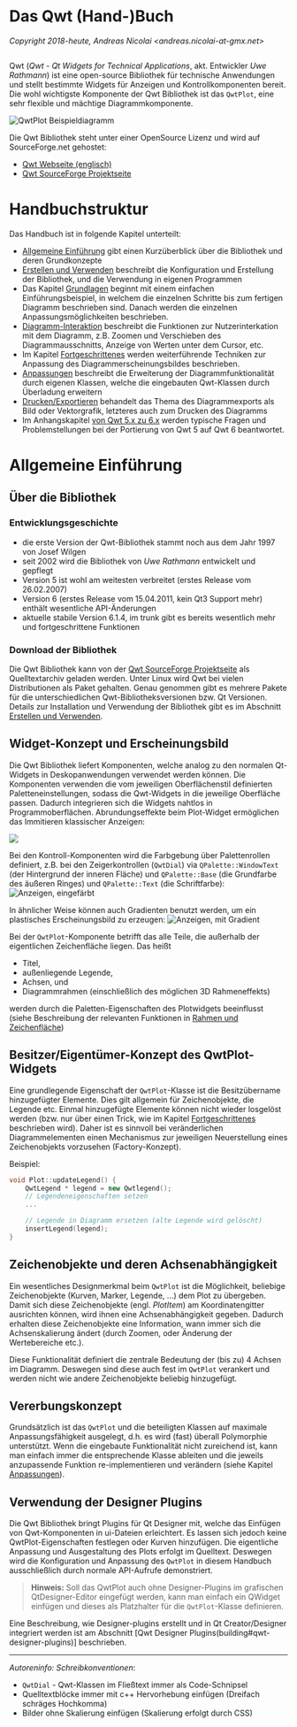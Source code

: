 # Das Qwt (Hand-)Buch

_Copyright 2018-heute, Andreas Nicolai <andreas.nicolai-at-gmx.net>_

```
```

Qwt (_Qwt - Qt Widgets for Technical Applications_, akt. Entwickler _Uwe Rathmann_) ist eine open-source Bibliothek für technische Anwendungen und stellt
bestimmte Widgets für Anzeigen und Kontrollkomponenten bereit. Die wohl wichtigste Komponente der Qwt Bibliothek ist das `QwtPlot`,
eine sehr flexible und mächtige Diagrammkomponente.

![QwtPlot Beispieldiagramm](imgs/exBode.png)

Die Qwt Bibliothek steht unter einer OpenSource Lizenz und wird auf
SourceForge.net gehostet:

- [Qwt Webseite (englisch)](http://qwt.sourceforge.net)
- [Qwt SourceForge Projektseite](https://sourceforge.net/projects/qwt)

# Handbuchstruktur

Das Handbuch ist in folgende Kapitel unterteilt:

* [Allgemeine Einführung](#allgemeine-einfuhrung) gibt einen Kurzüberblick über die Bibliothek und deren Grundkonzepte
* [Erstellen und Verwenden](building) beschreibt die Konfiguration und Erstellung der Bibliothek, und die Verwendung in eigenen Programmen
* Das Kapitel [Grundlagen](basics) beginnt mit einem einfachen Einführungsbeispiel, in welchem die einzelnen Schritte bis zum fertigen Diagramm beschrieben sind. Danach werden die einzelnen Anpassungsmöglichkeiten beschrieben.
* [Diagramm-Interaktion](interaction) beschreibt die Funktionen zur Nutzerinterkation mit dem Diagramm, z.B. Zoomen und Verschieben des Diagrammausschnitts, Anzeige von Werten unter dem Cursor, etc.
* Im Kapitel [Fortgeschrittenes](advanced) werden weiterführende Techniken zur Anpassung des Diagrammerscheinungsbildes beschrieben.
* [Anpassungen](customization) beschreibt die Erweiterung der Diagrammfunktionalität durch eigenen Klassen, welche die eingebauten Qwt-Klassen durch Überladung erweitern
* [Drucken/Exportieren](export) behandelt das Thema des Diagrammexports als Bild oder Vektorgrafik, letzteres auch zum Drucken des Diagramms
* Im Anhangskapitel [von Qwt 5.x zu 6.x](porting) werden typische Fragen und Problemstellungen bei der Portierung von Qwt 5 auf Qwt 6 beantwortet.

# Allgemeine Einführung

## Über die Bibliothek

### Entwicklungsgeschichte

- die erste Version der Qwt-Bibliothek stammt noch aus dem Jahr 1997 von Josef Wilgen
- seit 2002 wird die Bibliothek von _Uwe Rathmann_ entwickelt und gepflegt
- Version 5 ist wohl am weitesten verbreitet (erstes Release vom 26.02.2007)
- Version 6 (erstes Release vom 15.04.2011, kein Qt3 Support mehr) enthält wesentliche API-Änderungen
- aktuelle stabile Version 6.1.4, im trunk gibt es bereits wesentlich mehr und fortgeschrittene Funktionen

### Download der Bibliothek

Die Qwt Bibliothek kann von der [Qwt SourceForge Projektseite](https://sourceforge.net/projects/qwt) als Quelltextarchiv
geladen werden. Unter Linux wird Qwt bei vielen Distributionen als Paket gehalten. Genau genommen gibt es mehrere Pakete für die unterschiedlichen Qwt-Bibliotheksversionen bzw. Qt Versionen. Details zur Installation und Verwendung der Bibliothek gibt es im Abschnitt [Erstellen und Verwenden](building).

## Widget-Konzept und Erscheinungsbild

Die Qwt Bibliothek liefert Komponenten, welche analog zu den normalen Qt-Widgets in Deskopanwendungen verwendet werden können. Die Komponenten verwenden die vom jeweiligen Oberflächenstil definierten Paletteneinstellungen, sodass die Qwt-Widgets in die jeweilige Oberfläche passen. Dadurch integrieren sich die Widgets nahtlos in Programmoberflächen. Abrundungseffekte beim Plot-Widget ermöglichen das Immitieren klassischer Anzeigen:

![](imgs/styledDialsAndPlot.png)

Bei den Kontroll-Komponenten wird die Farbgebung über Palettenrollen definiert, z.B. bei den Zeigerkontrollen (`QwtDial`) via `QPalette::WindowText` (der Hintergrund der inneren Fläche) und `QPalette::Base` (die Grundfarbe des äußeren Ringes) und `QPalette::Text` (die Schriftfarbe):
![Anzeigen, eingefärbt](imgs/dialsColored.png)

In ähnlicher Weise können auch Gradienten benutzt werden, um ein plastisches Erscheinungsbild zu erzeugen:
![Anzeigen, mit Gradient](imgs/exDials2.png)

Bei der `QwtPlot`-Komponente betrifft das alle Teile, die außerhalb der eigentlichen Zeichenfläche liegen. Das heißt

- Titel,
- außenliegende Legende,
- Achsen, und
- Diagrammrahmen (einschließlich des möglichen 3D Rahmeneffekts)

werden durch die Paletten-Eigenschaften des Plotwidgets beeinflusst (siehe Beschreibung der relevanten Funktionen in [Rahmen und Zeichenfläche](basics/#rahmen-und-zeichenflache))

## Besitzer/Eigentümer-Konzept des QwtPlot-Widgets

Eine grundlegende Eigenschaft der `QwtPlot`-Klasse ist die Besitzübername hinzugefügter Elemente. Dies gilt allgemein für Zeichenobjekte, die Legende etc. Einmal hinzugefügte Elemente können nicht wieder losgelöst werden (bzw. nur über einen Trick, wie im Kapitel [Fortgeschrittenes](advanced) beschrieben wird). Daher ist es sinnvoll bei veränderlichen Diagrammelementen einen Mechanismus zur jeweiligen Neuerstellung eines Zeichenobjekts  vorzusehen (Factory-Konzept).

Beispiel:
```c++
void Plot::updateLegend() {
    QwtLegend * legend = new Qwtlegend();
    // Legendeneigenschaften setzen
    ...

    // Legende in Diagramm ersetzen (alte Legende wird gelöscht)
    insertLegend(legend);
}
```
## Zeichenobjekte und deren Achsenabhängigkeit

Ein wesentliches Designmerkmal beim `QwtPlot` ist die Möglichkeit, beliebige Zeichenobjekte (Kurven, Marker, Legende, ...) dem Plot zu übergeben. Damit sich diese Zeichenobjekte (engl. _PlotItem_) am Koordinatengitter ausrichten können, wird ihnen eine Achsenabhängigkeit gegeben. Dadurch erhalten diese Zeichenobjekte eine Information, wann immer sich die Achsenskalierung ändert (durch Zoomen, oder Änderung der Wertebereiche etc.).

Diese Funktionalität definiert die zentrale Bedeutung der (bis zu) 4 Achsen im Diagramm. Deswegen sind diese auch fest im `QwtPlot` verankert und werden nicht wie andere Zeichenobjekte beliebig hinzugefügt.

## Vererbungskonzept

Grundsätzlich ist das `QwtPlot` und die beteiligten Klassen auf maximale Anpassungsfähigkeit ausgelegt, d.h. es wird (fast) überall Polymorphie unterstützt. Wenn die eingebaute Funktionalität nicht zureichend ist, kann man einfach immer die entsprechende Klasse ableiten und die jeweils anzupassende Funktion re-implementieren und verändern (siehe Kapitel [Anpassungen](customization)).

## Verwendung der Designer Plugins

Die Qwt Bibliothek bringt Plugins für Qt Designer mit, welche das Einfügen von Qwt-Komponenten in ui-Dateien erleichtert. Es lassen sich jedoch keine QwtPlot-Eigenschaften festlegen oder Kurven hinzufügen. Die eigentliche Anpassung und Ausgestaltung des Plots erfolgt im Quelltext. Deswegen wird die Konfiguration und Anpassung des `QwtPlot` in diesem Handbuch ausschließlich durch normale API-Aufrufe demonstriert.

> **Hinweis:** Soll das QwtPlot auch ohne Designer-Plugins im grafischen QtDesigner-Editor eingefügt werden, kann man einfach ein QWidget einfügen und dieses als Platzhalter für die `QwtPlot`-Klasse definieren.

Eine Beschreibung, wie Designer-plugins erstellt und in Qt Creator/Designer integriert werden ist am Abschnitt [Qwt Designer Plugins(building#qwt-designer-plugins)] beschrieben.

---

_Autoreninfo: Schreibkonventionen_:

- `QwtDial` - Qwt-Klassen im Fließtext immer als Code-Schnipsel
- Quelltextblöcke immer mit c++ Hervorhebung einfügen (Dreifach schräges Hochkomma)
- Bilder ohne Skalierung einfügen (Skalierung erfolgt durch CSS)
